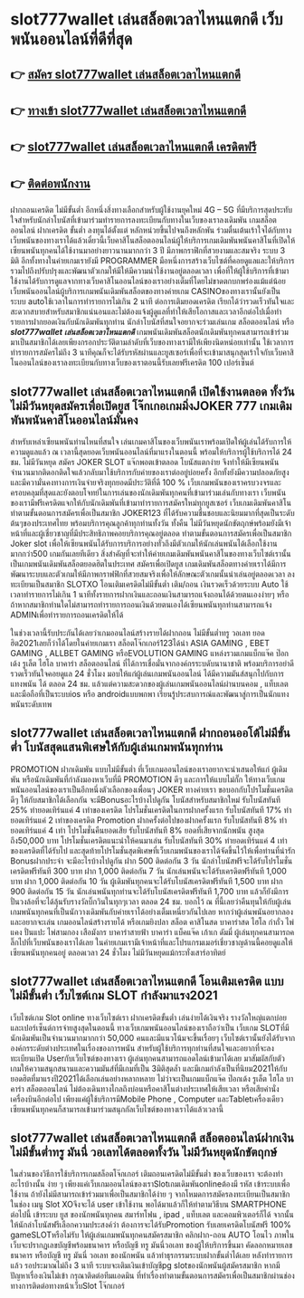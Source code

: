 # slot777wallet เล่นสล็อตเวลาไหนแตกดี  เว็บพนันออนไลน์ที่ดีที่สุด

## 👉 [สมัคร slot777wallet เล่นสล็อตเวลาไหนแตกดี](https://slot777wallet.com/)
## 👉 [ทางเข้า slot777wallet เล่นสล็อตเวลาไหนแตกดี](https://slot777wallet.com/)
## 👉 [slot777wallet เล่นสล็อตเวลาไหนแตกดี เครดิตฟรี](https://slot777wallet.com/)
## 👉 [ติดต่อพนักงาน](https://slot777wallet.com/)


ฝากถอนเครดิต ไม่มีขั้นต่ำ  อีกหนึ่งสิ่งทางเลือกสำหรับผู้ใช้งานยุคใหม่ 4G – 5G ที่มีบริการสุดประทับใจสำหรับนักล่าโบนัสที่เข้ามาร่วมทำรายการลงทะเบียนกับทางในเว็บของเราลงเดิมพัน เกมสล็อตออนไลน์ ฝากเครดิต ขั้นต่ำ ลงทุนได้ตั้งแต่ หลักหน่วยขึ้นไปจนถึงหลักพัน ร่วมตื่นเต้นเร้าใจได้กับทางเว็บพนันของทางเราได้แล้วเดี๋ยวนี้เว็บคาสิโนสล็อตออนไลน์ผู้ให้บริการเกมเดิมพันพนันคาสิโนที่เปิดให้เซียนพนันทุกคนได้ใช้งานมาอย่างยาวนานมากกว่า 3 ปี มีภาพกราฟิกที่สวยงามและสมจริง ระบบ 3 มิติ
อีกทั้งทางในค่ายเกมเรายังมี  PROGRAMMER มือหนึ่งการสร้างเว็บไซต์ที่คอยดูแลและให้บริการ  รวมไปถึงปรับปรุงและพัฒนาตัวเกมให้มีให้มีความน่าใช้งานอยู่ตลอดเวลา เพื่อที่ให้ผู้ใช้บริการที่เข้ามาใช้งานได้รับการดูแลจากทางเว็บคาสิโนออนไลน์ของเราอย่างเต็มที่โดยไม่ขาดตกบกพร่องแม้แต่น้อย เว็บพนันออนไลน์ผู้บริการเกมพนันเดิมพันสล็อตของทางค่ายเกม CASINOของทางเรานั้นยังเป็นระบบ autoใช้เวลาในการทำรายการไม่เกิน 2 นาที ต่อการเติมยอดเครดิต เรียกได้ว่ารวดเร็วทันใจและสะดวกสบายสำหรับสมาชิกแน่นอนและไม่ต้องแจ้งผู้ดูแลที่ทำให้เสียโอกาสและเวลาอีกต่อไปเมื่อทำรายการฝากยอดเงินกับนักเดิมพันทุกท่าน
นักล่าโบนัสที่สนใจอยากจะร่วมเล่นเกม สล็อตออนไลน์ หรือ ***slot777wallet เล่นสล็อตเวลาไหนแตกดี*** เกมพนันเดิมพันสล็อตนักเดิมพันทุกคนสามารถเข้าร่วมมาเป็นสมาชิกได้เลยเพียงกรอกประวัติตามลำดับที่เว็บของทางเรามีให้เพียงนิดหน่อยเท่านั้น ใช้เวลาการทำรายการสมัครไม่ถึง 3 นาทีคุณก็จะได้รับรหัสผ่านและยูสเซอร์เพื่อที่จะเข้ามาสนุกสุดเร้าใจกับเว็บคาสิโนออนไลน์ของเราลงทะเบียนกับทางเว็บของเราตอนนี้รับเลยฟรีเครดิต 100 เปอร์เซ็นต์ 

## slot777wallet เล่นสล็อตเวลาไหนแตกดี เปิดใช้งานตลอด ทั้งวัน ไม่มีวันหยุดสมัครเพื่อเปิดยูส โจ๊กเกอเกมมิ่งJOKER 777 เกมเดิมพันพนันคาสิโนออนไลน์มั่นคง

สำหรับเหล่าเซียนพนันท่านไหนที่สนใจ เล่นเกมคาสิโนของเว็บพนันเราพร้อมเปิดให้ผู้เล่นได้รับการให้ความดูแลแล้ว ณ เวลานี้สุดยอดเว็บพนันออนไลน์ที่มาแรงในตอนนี้ พร้อมให้บริการผู้ใช้บริการได้ 24 ชม. ไม่มีวันหยุด สมัคร JOKER SLOT แจ๊กพอตเข้าตลอด โบนัสแตกง่าย จึงทำให้มีเซียนพนันจำนวนมากติดอกติดใจแล้วกลับมาใช้บริการกับค่ายของเราต่ออยู่บ่อยครั้ง อีกทั้งยังมีความปลอดภัยสูงและมีความั่นคงทางการเงินจ่ายจริงทุกยอดมีประวัติที่ดี 100 % เว็บเกมพนันของเราครบวงจรและครอบคลุมที่สุดและยังตอบโจทย์ในการเล่นของนักเดิมพันทุกคนที่เข้ามาร่วมเล่นกับทางเรา
เว็บพนันของเรามีฟรีเครดิตแจกให้กับนักเดิมพันที่เข้ามาทำรายการสมัครใหม่ทุกยูสเซอร์ เว็บเกมเดิมพันคาสิโนทำตามขั้นตอนการสมัครเพื่อเป็นสมาชิก JOKER123 ที่ได้รับความชื่นชอบและนิยมมากที่สุดเป็นระดับต้นๆของประเทศไทย พร้อมบริการคุณลูกค้าทุกท่านทั้งวัน ทั้งคืน ไม่มีวันหยุดนักขัตฤกษ์พร้อมยังมีเจ้าหน้าที่และผู้เชี่ยวชาญที่มีประสิทธิภาพคอยบริการคุณอยู่ตลอด ทำตามขั้นตอนการสมัครเพื่อเป็นสมาชิก Joker slot เพื่อให้เซียนพนันได้รับการบริการอย่างทั่วถึงมีตัวเกมให้นักเล่นพนันได้เลือกใช้งานมากกว่า500 เกมกันเลยทีเดียว
สิ่งสำคัญที่จะทำให้ค่ายเกมเดิมพันพนันคาสิโนของทางเว็บไซต์เรานั้นเป็นเกมพนันเดิมพันสล็อตยอดฮิตในประเทศ สมัครเพื่อเปิดยูส  เกมเดิมพันสล็อตทางค่ายเราได้มีการพัฒนาระบบและตัวเกมให้มีภาพกราฟฟิกที่สวยสมจริงเพื่อให้ลักษณะตัวเกมนั้นน่าเล่นอยู่ตลอดเวลา ลงทะเบียนเป็นสมาชิก SLOTXO โอนเติมเครดิตไม่มีขั้นต่ำ เติม/ถอน เงินรวดเร็วด้วยระบบ Auto ใช้เวลาทำรายการไม่เกิน 1 นาทีทั้งรายการฝากเงินและถอนเงินสามารถแจ้งถอนได้ด้วยตนเองง่ายๆ หรือถ้าหากสมาชิกท่านใดไม่สามารถทำรายการถอนเงินด้วยตนเองได้เซียนพนันทุกท่านสามารถแจ้ง ADMINเพื่อทำรายการถอนเครดิตให้ได้

ในช่วงเวลานี้รับประกันได้เลยว่าเกมออนไลน์สร้างรายได้ฝากถอน ไม่มีขั้นต่ำทรู วอเลท ยอดฮิต2021เลยก็ว่าได้โดยในค่ายเกมเรา สล็อตโจ๊กเกอร์123ได้นำ  ASIA GAMING , EBET GAMING , ALLBET GAMING หรือEVOLUTION GAMING แหล่งรวมเกมแบ็กแจ๊ค ป๊อกเด้ง รูเล็ต ไฮโล บาคาร่า สล็อตออนไลน์ ที่ได้การเชื่อมั่นจากองค์กรระบดับนานาชาติ พร้อมบริการอย่าดีรวดเร็วทันใจคอยดูแล 24 ชั่วโมง มอบให้แก่ผู้เล่นเกมพนันออนไลน์ ได้มีความมันส์สนุกไปกับการแทงพนัน ได้ ตลอด 24 ชม. แล้วแต่ความสะดวกของผู้เล่นเกมพนันออนไลน์ผ่านบนคอม , แท็บเลต และมือถือที่เป็นระบบios หรือ androidแบบพกพา เรียนรู้ประสบการณ์และพัฒนาสู่การเป็นนักแทงพนันระดับเทพ

## slot777wallet เล่นสล็อตเวลาไหนแตกดี ฝากถอนออโต้ไม่มีขั้นต่ำ โบนัสสุดแสนพิเศษให้กับผู้เล่นเกมพนันทุกท่าน

 PROMOTION  ฝากเดิมพัน แบบไม่มีขั้นต่ำ ที่เว็บเกมออนไลน์ของเราอยากจะนำเสนอให้แก่  ผู้เดิมพัน หรือนักเดิมพันที่กำลังมองหาเว็บที่มี  PROMOTION ดีๆ และการให้แบบไม่กั๊ก ให้ทางเว็บเกมพนันออนไลน์ของเราเป็นอีกหนึ่งตัวเลือกของเพื่อนๆ JOKER ทางค่ายเรา ขอบอกกับโปรโมชั่นเครดิตดีๆ ให้กับสมาชิกได้เลือกกัน จะมีBonusอะไรบ้างไปดูกัน
โบนัสสำหรับสมาชิกใหม่ รับโบนัสทันที 25% ทำยอดเทิร์นแค่ 4 เท่าของเครดิต
โปรโมชั่นเครดิตในการฝากครั้งแรก รับโบนัสทันที 17% ทำยอดเทิร์นแค่ 2 เท่าของเครดิต
 Promotion ฝากครั้งต่อไปของฝากครั้งแรก รับโบนัสทันที 8% ทำยอดเทิร์นแค่ 4 เท่า
โปรโมชั่นคืนยอดเสีย รับโบนัสทันที 8% ยอดที่เสียจากนักพนัน สูงสุดถึง50,000 บาท
โปรโมชั่นเครดิตแนะนำให้คนมาเล่น รับโบนัสทันที 30% ทำยอดเทิร์นแค่ 4 เท่าของเครดิตที่ได้รับไป
และสุดท้ายโปรโมชั่นสุดพิเศษที่เว็บเกมพนันของเราได้จัดขึ้นไว้ให้เพื่อท่านที่น่ารัก Bonusฝากประจำ จะมีอะไรบ้างไปดูกัน
ฝาก 500 ติดต่อกัน 3 วัน นักล่าโบนัสฟรีจะได้รับโปรโมชั่นเครดิตฟรีทันที 300 บาท
ฝาก 1,000 ติดต่อกัน 7 วัน นักเล่นพนันจะได้รับเครดิตฟรีทันที 1,000 บาท
ฝาก 1,000 ติดต่อกัน 10 วัน ผู้เดิมพันทุกคนจะได้รับโบนัสเครดิตฟรีทันที 1,500 บาท
ฝาก 900 ติดต่อกัน 15 วัน นักเล่นพนันทุกท่านจะได้รับโบนัสเครดิตฟรีทันที 1,700 บาท
แล้วก็ยังมีการปั่นวงล้อที่จะได้ลุ้นรับรางวัลบิ๊กวินในทุกๆเวลา ตลอด 24 ชม. บอกไว้ ณ ที่นี้เลยว่าคืนทุนให้กับผู้เล่นเกมพนันทุกคนที่เป็นนักวางเดิมพันกับค่ายเราได้อย่างเต็มเหนี่ยวกันไปเลย หากว่าผู้เล่นพนันอยากลองและอยากจะเล่น เกมออนไลน์สร้างรายได้ หรือเกมยิงปลา สล็อต คาสิโนสด บาคาร่าสด ไฮโล กำถั่ว ไพ่แคง ปั่นแปะ ไพ่สามกอง เสือมังกร บาคาร่าสายฟ้า บาคาร่า แบ็คแจ๊ค เก้าเก ดัมมี่ ผู้เล่นทุกคนสามารถคลิ๊กไปที่เว็บพนันของเราได้เลย ในค่ายเกมเรามีเจ้าหน้าที่และโปรแกรมเมอร์เชี่ยวชาญด้านนี้คอยดูแลให้เซียนพนันทุกคนอยู่ ตลอดเวลา 24 ชั่วโมง ไม่มีวันหยุดแม้กระทั่งเสาร์อาทิตย์

## slot777wallet เล่นสล็อตเวลาไหนแตกดี โอนเติมเครดิต แบบไม่มีขั้นต่ำ  เว็บไซต์เกม SLOT กำลังมาแรง2021

เว็บไซต์เกม Slot online ทางเว็บไซต์เรา ฝากเครดิตขั้นต่ำ เล่นง่ายได้เงินจริง รางวัลใหญ่แตกบ่อยและเปอร์เซ็นต์การจ่ายสูงสุดในตอนนี้ ทางเว็บเกมพนันออนไลน์ของเราถือว่าเป็น เว็บเกม SLOTที่มีนักเดิมพันเป็นจำนวนมากมากกว่า 50,000 คนและมีแนวโน้มจะขึ้นเรื่อยๆ เว็บไซต์เรานั้นยังได้รับจากองค์กรระดับต่างประเทศในเรื่องของการพนัน สำหรับผู้ใช้บริการทุกท่านที่สนใจและอยากที่จะลงทะเบียนเปิด Userกับเว็บไซต์ของทางเรา ผู้เล่นทุกคนสามารถแอดไลน์เข้ามาได้เลย
	มาสัมผัสกับตัวเกมให้ความสนุกสนานและความมันส์ที่มีเกมที่เป็น 3มิติสุดล้ำ และมีเกมกำลังเป็นที่นิยม2021ให้กับยอดฮิตที่มาแรงปี2021ได้เลือกเล่นอย่างหลากหลาย  ไม่ว่าจะเป็นเกมแบ็กแจ๊ค ป๊อกเด้ง รูเล็ต ไฮโล บาคาร่า สล็อตออนไลน์ ไม่ต้องเดินทางไกลถึงบ่อนหรือคาสิโนต่างประเทศให้เสียเวลา หรือเสียค่านั่งเครื่องบินอีกต่อไป เพียงแค่ผู้ใช้บริการมีMobile Phone , Computer และTabletเครื่องเดียวเซียนพนันทุกคนก็สามารถเข้ามาร่วมสนุกกัลเว็บไซต์ของทางเราได้แล้วเวลานี้

## slot777wallet เล่นสล็อตเวลาไหนแตกดี สล็อตออนไลน์ฝากเงินไม่มีขั้นต่ำทรู มันนี่ วอเลทได้ตลอดทั้งวัน ไม่มีวันหยุดนักขัตฤกษ์

ในส่วนของวิธีการใช้บริการเกมสล็อตโจ๊กเกอร์ เติมถอนเครดิตไม่มีขั้นต่ำ ของเว็บของเรา จะต้องทำอะไรบ้างนั้น ง่าย ๆ เพียงแค่เว็บเกมออนไลน์ของเราSlotเกมเดิมพันonlineต้องมี รหัส เข้าระบบเพื่อใช้งาน ถ้ายังไม่มีสามารถเข้าร่วมมาเพื่อเป็นสมาชิกได้ง่าย ๆ จากโหมดการสมัครลงทะเบียนเป็นสมาชิกในช่อง เมนู Slot XOจึงจะได้ user เข้าใช้งาน พอได้มาแล้วก็ให้ทำตามวิธีบน SMARTPHONE ต่อไปนี้
เข้าระบบ ยูส  ของนักพนันทุกคน สมาร์ทโฟน , ipad , แท็บเลต และคอมพิวเตอร์ก็ได้
จากนั้นให้นักล่าโบนัสฟรีเลือกความประสงค์ว่า ต้องการจะได้รับPromotion รับเลยเครดิตโบนัสฟรี 100% gameSLOTหรือไม่รับ
ให้ผู้เล่นเกมพนันทุกคนสมัครสมาชิก คลิกฝาก-ถอน AUTO โอนไว ภาพในเว็บจะปรากฏเลขบัญชีพร้อมธนาคาร หรือบัญชี ทรู มันนี่วอเลท ของผู้ให้บริการขึ้นมา
คัดลอกหมายเลขธนาคาร หรือบัญชี  ทรู มันนี่ วอเลท ของนักพนัน แล้วทำธุรกรรมระบบฝากขั้นต่ำได้เลย
หลังทำรายการแล้ว รอประมาณไม่ถึง 3 นาที ระบบจะเติมเงินเข้าบัญชีpg slotของนักพนันผู้สมัครสมาชิก
หากมีปัญหาเรื่องเงินไม่เข้า กรุณาติดต่อทีมแอดมิน ที่ทำเรื่องทำตามขั้นตอนการสมัครเพื่อเป็นสมาชิกผ่านช่องทางการติดต่อทางหน้าเว็บSlot โจ๊กเกอร์


